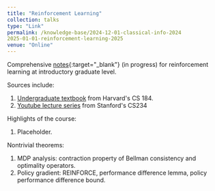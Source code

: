 ```yaml
---
title: "Reinforcement Learning"
collection: talks
type: "Link"
permalink: /knowledge-base/2024-12-01-classical-info-2024
2025-01-01-reinforcement-learning-2025
venue: "Online"
---
```


Comprehensive [notes](https://nlyu1.github.io/reinforcement-learning){:target="_blank"} (in progress) for reinforcement learning at introductory graduate level. 

Sources include: 

1. [Undergraduate textbook](@https://rlbook.adzc.ai/notation.html) from Harvard's CS 184. 
2. [Youtube lecture series](@https://www.youtube.com/watch?v=WsvFL-LjA6U&list=PLoROMvodv4rN4wG6Nk6sNpTEbuOSosZdX) from Stanford's CS234

Highlights of the course: 

1. Placeholder. 

Nontrivial theorems:

1. MDP analysis: contraction property of Bellman consistency and optimality operators. 
2. Policy gradient: REINFORCE, performance difference lemma, policy performance difference bound. 